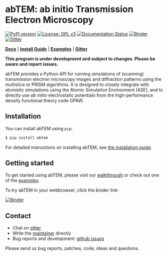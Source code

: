 # abTEM: ab initio Transmission Electron Microscopy

[![PyPI version](https://badge.fury.io/py/abtem.svg)](https://badge.fury.io/py/abtem)
[![License: GPL v3](https://img.shields.io/badge/License-GPLv3-blue.svg)](https://www.gnu.org/licenses/gpl-3.0)
[![Documentation Status](https://readthedocs.org/projects/abtem/badge/?version=latest)](https://abtem.readthedocs.io/en/latest/?badge=latest)
[![Binder](https://mybinder.org/badge_logo.svg)](https://mybinder.org/v2/gh/jacobjma/abTEM/master?filepath=examples%2Findex.ipynb)
[![Gitter](https://badges.gitter.im/abTEM/community.svg)](https://gitter.im/abTEM/community?utm_source=badge&utm_medium=badge&utm_campaign=pr-badge)

[**Docs**](https://abtem.readthedocs.io/en/latest/index.html)
| [**Install Guide**](https://abtem.readthedocs.io/en/latest/install.html)
| [**Examples**](https://github.com/jacobjma/abTEM/tree/master/examples)
| [**Gitter**](https://gitter.im/abTEM/)

**This program is under development and subject to changes. Please be aware and report issues.**

abTEM provides a Python API for running simulations of (scanning) transmission electron microscopy images and diffraction patterns using the multislice or PRISM algorithms. It is designed to closely integrate with atomistic simulations using the Atomic Simulation Environment (ASE), and to directly use *ab initio* electrostatic potentials from the high-performance density functional theory code GPAW.

## Installation

You can install abTEM using `pip`:

```sh
$ pip install abtem
```

For detailed instructions on installing abTEM, see [the installation guide](https://abtem.readthedocs.io/en/latest/install.html).

## Getting started

To get started using abTEM, please visit our [walkthrough](https://abtem.readthedocs.io/en/latest/walkthrough/introduction.html) or check out one of the [examples](https://github.com/jacobjma/abTEM/tree/master/examples).

To try abTEM in your webbrowser, click the binder link:

[![Binder](https://mybinder.org/badge_logo.svg)](https://mybinder.org/v2/gh/jacobjma/abTEM/master?filepath=examples%2Findex.ipynb)


## Contact
* Chat on [gitter](https://gitter.im/abTEM/)
* Write the [maintainer](https://github.com/jacobjma) directly
* Bug reports and development: [github issues](https://github.com/jacobjma/abTEM/issues)

Please send us bug reports, patches, code, ideas and questions.
